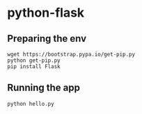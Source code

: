 # python-flask

## Preparing the env
```
wget https://bootstrap.pypa.io/get-pip.py
python get-pip.py
pip install Flask
```

## Running the app
```
python hello.py
```
